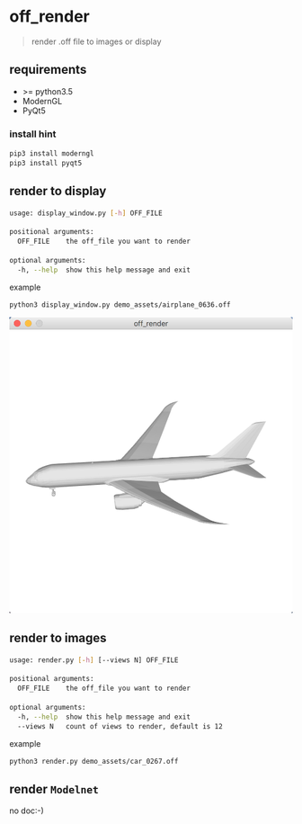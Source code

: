 # off_render  
> render .off file to images or display  

## requirements  
* \>= python3.5
* ModernGL
* PyQt5

### install hint
```bash  
pip3 install moderngl
pip3 install pyqt5  
```  
 
## render to display
```bash  
usage: display_window.py [-h] OFF_FILE

positional arguments:
  OFF_FILE    the off_file you want to render

optional arguments:
  -h, --help  show this help message and exit

```
example
```bash  
python3 display_window.py demo_assets/airplane_0636.off 
```  

![render_window](demo_assets/airplane.png)

## render to images
```bash  
usage: render.py [-h] [--views N] OFF_FILE

positional arguments:
  OFF_FILE    the off_file you want to render

optional arguments:
  -h, --help  show this help message and exit
  --views N   count of views to render, default is 12

```
example
```bash  
python3 render.py demo_assets/car_0267.off 
```  

## render `Modelnet`  
no doc:-\)